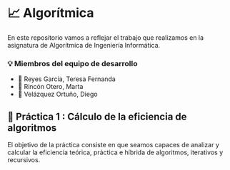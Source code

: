 # :chart_with_upwards_trend: Algorítmica

En este repositorio vamos a reflejar el trabajo que realizamos en la asignatura de Algorítmica de Ingeniería Informática.

### :bulb: Miembros del equipo de desarrollo

- :bust_in_silhouette: Reyes García, Teresa Fernanda
- :bust_in_silhouette: Rincón Otero, Marta
- :bust_in_silhouette: Velázquez Ortuño, Diego

## :file_folder: Práctica 1 : Cálculo de la eficiencia de algoritmos

El objetivo de la práctica consiste en que seamos capaces de analizar y calcular la eficiencia teórica, práctica e híbrida de algoritmos, iterativos y recursivos. 
